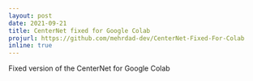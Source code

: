 ```yaml
---
layout: post
date: 2021-09-21
title: CenterNet fixed for Google Colab
projurl: https://github.com/mehrdad-dev/CenterNet-Fixed-For-Colab
inline: true
---
```


Fixed version of the CenterNet for Google Colab